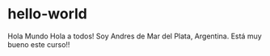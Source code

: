 # hello-world
Hola Mundo
Hola a todos! Soy Andres de Mar del Plata, Argentina. Está muy bueno este curso!!
